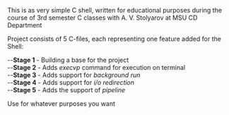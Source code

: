 This is as very simple C shell, written for educational purposes
during the course of 3rd semester C classes with A. V. Stolyarov
at MSU CD Department 

Project consists of 5 C-files, each representing one feature added for 
the Shell:

--**Stage 1** - Building a base for the project <br />
--**Stage 2** - Adds _execvp_ command for execution on terminal<br />
--**Stage 3** - Adds support for _background run_<br />
--**Stage 4** - Adds support for _i/o redirection_<br />
--**Stage 5** - Adds the support of _pipeline_<br />

Use for whatever purposes you want